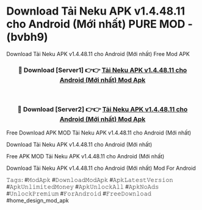 # Download Tải Neku APK v1.4.48.11 cho Android (Mới nhất) PURE MOD - (bvbh9)
Download Tải Neku APK v1.4.48.11 cho Android (Mới nhất) Free Mod APK

<div align="center">
<h3>🔴 Download [Server1] 👉👉 <a href="https://apk-comot.site?title=Tải_Neku_APK_v1.4.48.11_cho_Android_(Mới_nhất)">Tải Neku APK v1.4.48.11 cho Android (Mới nhất) Mod Apk</a></h3><br>

<h3>🔴 Download [Server2] 👉👉 <a href="https://apk-comot.site?title=Tải_Neku_APK_v1.4.48.11_cho_Android_(Mới_nhất)">Tải Neku APK v1.4.48.11 cho Android (Mới nhất) Mod Apk</a></h3>
</div>


Free Download APK MOD Tải Neku APK v1.4.48.11 cho Android (Mới nhất)

Download Tải Neku APK v1.4.48.11 cho Android (Mới nhất) 

Free APK MOD Tải Neku APK v1.4.48.11 cho Android (Mới nhất) 

Download Tải Neku APK v1.4.48.11 cho Android (Mới nhất) Mod For Android

𝚃𝚊𝚐𝚜: #𝙼𝚘𝚍𝙰𝚙𝚔 #𝙳𝚘𝚠𝚗𝚕𝚘𝚊𝚍𝙼𝚘𝚍𝙰𝚙𝚔 #𝙰𝚙𝚔𝙻𝚊𝚝𝚎𝚜𝚝𝚅𝚎𝚛𝚜𝚒𝚘𝚗 #𝙰𝚙𝚔𝚄𝚗𝚕𝚒𝚖𝚒𝚝𝚎𝚍𝙼𝚘𝚗𝚎𝚢 #𝙰𝚙𝚔𝚄𝚗𝚕𝚘𝚌𝚔𝙰𝚕𝚕 #𝙰𝚙𝚔𝙽𝚘𝙰𝚍𝚜 #𝚄𝚗𝚕𝚘𝚌𝚔𝙿𝚛𝚎𝚖𝚒𝚞𝚖 #𝙵𝚘𝚛𝙰𝚗𝚍𝚛𝚘𝚒𝚍 #𝙵𝚛𝚎𝚎𝙳𝚘𝚠𝚗𝚕𝚘𝚊𝚍 #home_design_mod_apk